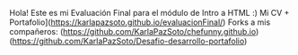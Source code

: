 Hola! Este es mi Evaluación Final para el módulo de Intro a HTML :)
Mi CV + Portafolio](https://karlapazsoto.github.io/evaluacionFinal/)
Forks a mis compañeros:
(https://github.com/KarlaPazSoto/chefunny.github.io)
(https://github.com/KarlaPazSoto/Desafio-desarrollo-portafolio)
